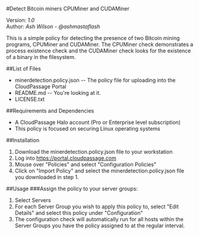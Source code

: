 #Detect Bitcoin miners CPUMiner and CUDAMiner

Version: *1.0*
<br />
Author: *Ash Wilson* - *@ashmastaflash*

This is a simple policy for detecting the presence of two Bitcoin mining programs, CPUMiner and CUDAMiner.  The CPUMiner check demonstrates a process existence check and the CUDAMiner check looks for the existence of a binary in the filesystem. 


##List of Files
<!-- list below here all libraries, scripts, other files provided with this tool. 
Use asterisk-space at the beginning of a line to make a bullet item.  -->
* minerdetection.policy.json -- The policy file for uploading into the CloudPassage Portal
* README.md -- You're looking at it.
* LICENSE.txt




##Requirements and Dependencies
* A CloudPassage Halo account (Pro or Enterprise level subscription)
* This policy is focused on securing Linux operating systems

##Installation 
1. Download the minerdetection.policy.json file to your workstation
1. Log into https://portal.cloudpassage.com
1. Mouse over "Policies" and select "Configuration Policies"
1. Click on "Import Policy" and select the minerdetection.policy.json file you downloaded in step 1.

##Usage
###Assign the policy to your server groups:
1. Select Servers
1. For each Server Group you wish to apply this policy to, select "Edit Details" and select this policy under "Configuration"
1. The configuration check will automatically run for all hosts within the Server Groups you have the policy assigned to at the regular interval.
